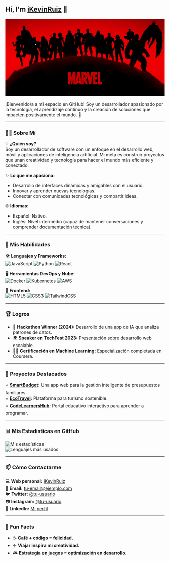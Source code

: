 ## Hi, I'm [iKevinRuiz](https://tu-web-aqui.com) 👋

![Banner de Bienvenida](./banner.jpg)

¡Bienvenido/a a mi espacio en GitHub! Soy un desarrollador apasionado por la tecnología, el aprendizaje continuo y la creación de soluciones que impacten positivamente el mundo. 🚀

---

### 👨‍💻 Sobre Mí
💡 **¿Quién soy?**  
Soy un desarrollador de software con un enfoque en el desarrollo web, móvil y aplicaciones de inteligencia artificial. Mi meta es construir proyectos que unan creatividad y tecnología para hacer el mundo más eficiente y conectado.

✨ **Lo que me apasiona:**
- Desarrollo de interfaces dinámicas y amigables con el usuario.
- Innovar y aprender nuevas tecnologías.
- Conectar con comunidades tecnológicas y compartir ideas.

🌐 **Idiomas:**  
- Español: Nativo.  
- Inglés: Nivel intermedio (capaz de mantener conversaciones y comprender documentación técnica).

---

### 🌟 Mis Habilidades
🛠️ **Lenguajes y Frameworks:**  
![JavaScript](https://img.shields.io/badge/JavaScript-ES6%2B-yellow?style=flat-square&logo=javascript) ![Python](https://img.shields.io/badge/Python-3.9-blue?style=flat-square&logo=python) ![React](https://img.shields.io/badge/React.js-Front--End-blue?style=flat-square&logo=react)

🖥️ **Herramientas DevOps y Nube:**  
![Docker](https://img.shields.io/badge/Docker-Containers-blue?style=flat-square&logo=docker) ![Kubernetes](https://img.shields.io/badge/Kubernetes-Orchestration-blueviolet?style=flat-square&logo=kubernetes) ![AWS](https://img.shields.io/badge/AWS-Cloud-orange?style=flat-square&logo=amazon-aws)

🎨 **Frontend:**  
![HTML5](https://img.shields.io/badge/HTML5-Markup-orange?style=flat-square&logo=html5) ![CSS3](https://img.shields.io/badge/CSS3-Styles-blue?style=flat-square&logo=css3) ![TailwindCSS](https://img.shields.io/badge/TailwindCSS-Design-teal?style=flat-square&logo=tailwind-css)

---

### 🏆 Logros
- 🥇 **Hackathon Winner (2024):** Desarrollo de una app de IA que analiza patrones de datos.
- 🌍 **Speaker en TechFest 2023:** Presentación sobre desarrollo web escalable.
- 🧑‍💻 **Certificación en Machine Learning:** Especialización completada en Coursera.

---

### 💼 Proyectos Destacados
⭐ **[SmartBudget](https://github.com/smart-budget):** Una app web para la gestión inteligente de presupuestos familiares.  
⭐ **[EcoTravel](https://github.com/ecotravel):** Plataforma para turismo sostenible.  
⭐ **[CodeLearnersHub](https://github.com/codelearners-hub):** Portal educativo interactivo para aprender a programar.  

---

### 📊 Mis Estadísticas en GitHub
![Mis estadísticas](https://github-readme-stats.vercel.app/api?username=ikevinruiz&show_icons=true&count_private=true&include_all_commits=true&theme=radical)  
![Lenguajes más usados](https://github-readme-stats.vercel.app/api/top-langs/?username=ikevinruiz&layout=compact&theme=radical)

---

### 📫 Cómo Contactarme
💻 **Web personal:** [iKevinRuiz](https://tu-web-aqui.com)  
📧 **Email:** [tu-email@ejemplo.com](mailto:tu-email@ejemplo.com)  
🐦 **Twitter:** [@tu-usuario](https://twitter.com/tu-usuario)  
📷 **Instagram:** [@tu-usuario](https://instagram.com/tu-usuario)  
💼 **LinkedIn:** [Mi perfil](https://linkedin.com/in/tu-perfil)

---

### 🎉 Fun Facts
- ☕ **Café + código = felicidad.**
- ✈️ **Viajar inspira mi creatividad.**
- 🎮 **Estrategia en juegos = optimización en desarrollo.**

